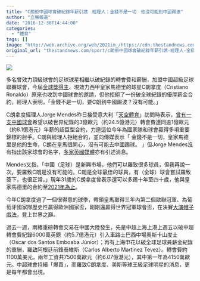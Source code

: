 ```yaml
---
title: "C朗拒中國球會破紀錄年薪引誘　經理人：金錢不是一切　他沒可能到中國踢波"
author: "立場報道"
date: "2016-12-30T14:44:00"
categories:
  - "體育"
tags: []
image: "http://web.archive.org/web/2021im_/https://cdn.thestandnews.com/media/photos/cache/c77-01_hMBlb_1200x0.png"
original_url: "thestandnews.com/sport/c朗拒中國球會破紀錄年薪引誘-經理人-金錢不是一切-他沒可能到中國踢波"
---
```

![](http://web.archive.org/web/2021im_/https://cdn.thestandnews.com/media/photos/cache/c77-01_hMBlb_1200x0.png)

多名曾效力頂級球會的足球球星相繼以破紀錄的轉會費和薪酬，加盟中國超級足球聯賽球會，今屆[金球獎得主](http://web.archive.org/web/20210628111343/https://www.google.com.hk/url?sa=t&rct=j&q=&esrc=s&source=web&cd=6&cad=rja&uact=8&ved=0ahUKEwj4nJGTqZvRAhUBvZQKHUt-DswQFggnMAU&url=http%3A%2F%2Fwww.telegraph.co.uk%2Ffootball%2F2016%2F12%2F12%2Fballon-dor-2016-live-updates-cristiano-ronaldo-leo-messi-go%2F&usg=AFQjCNEllszSvJ5AMuDtIBR2PKcEOtjvIA)、現效力西甲皇家馬德里的球星C朗拿度（Cristiano Ronaldo）原來也收到中國球會的邀請，但他拒絕了一份破全球紀錄的優厚薪金合約，經理人表明，「金錢不是一切，要C朗到中國踢波？沒有可能。」

C朗拿度經理人Jorge Mendes昨日接受意大利「[天空體育](http://web.archive.org/web/20210628111343/http://www.skysports.com/football/news/11835/10711457/cristiano-ronaldo-subject-of-257m-bid-from-unnamed-chinese-club-who-offer-over-85m-annual-salary)」訪問時表示，[曾有一支中國球會](http://web.archive.org/web/20210628111343/https://www.theguardian.com/football/2016/dec/29/real-madrid-cristiano-ronaldo-transfer-china)希望以破世界紀錄的3億歐元（約24.5億港元）轉會費連同逾1億歐元（約8.1億港元）年薪的超巨型合約，力邀這位今年為國家隊和球會贏得多項重要錦標的射手。C朗與經理人拒絕合約，並向傳媒表示「 金錢不是一切，皇家馬德里是他的生命，C朗在皇馬很開心，沒有可能去中國踢球。 」但Jorge Mendes沒有指出該家球會的名字，[多家英國媒體](http://web.archive.org/web/20210628111343/http://www.bbc.com/sport/football/38465052)亦有引述消息。

Mendes又指，「中國（足球）是新興市場。他們可以羅致很多球員，但我再說一次，要羅致C朗是沒有可能的。C朗是全球最佳的球員，有（全球）球會嘗試羅致簽下，也很正常。」現年31歲的C朗拿度曾表示還可以多踢十年至四十歲，他與皇家馬德里的合約至[2021年為止](http://web.archive.org/web/20210628111343/http://www.bbc.co.uk/sport/football/37890876)。

今年C朗拿度過了一個很得意的球季，帶領皇馬取得三年內第二個歐聯冠軍、為葡萄牙國家隊歷史性贏得歐洲國家盃，剛剛還贏得世界冠軍球會盃，在決賽[大演帽子戲法](http://web.archive.org/web/20210628111343/https://www.theguardian.com/football/2016/dec/18/real-madrid-kashima-antlers-club-world-cup-final-match-report-cristiano-ronaldo)，登上世界之巔。

過去一週，兩樁重磅轉會交易在中國大陸發生，先是中超上海上港上週五以破中超轉會費紀錄6000萬英鎊（約5.7億港元）引入車路士巴西中場奧斯卡山度士（Oscar dos Santos Emboaba Júnior）；再有上海申花以破全球足球員薪金紀錄的重酬，羅致阿根廷前鋒泰維斯（Carlos Alberto Martínez Tevez）。轉會費約1100萬美元，兩年工資共7500萬歐元（約6.07億港元），其中第一年為4150萬歐元。中超球會持續「爆買」，而羅致C朗拿度、美斯等球王級足球明星的消息，更是每年都會出現。